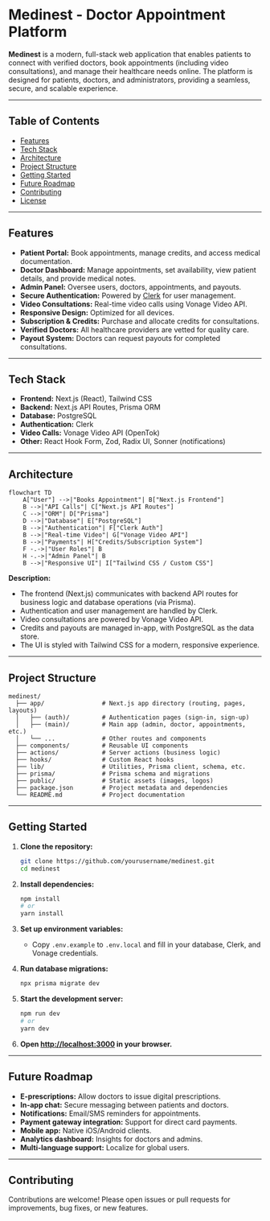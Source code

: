 # Medinest - Doctor Appointment Platform

**Medinest** is a modern, full-stack web application that enables patients to connect with verified doctors, book appointments (including video consultations), and manage their healthcare needs online. The platform is designed for patients, doctors, and administrators, providing a seamless, secure, and scalable experience.

---

## Table of Contents

- [Features](#features)
- [Tech Stack](#tech-stack)
- [Architecture](#architecture)
- [Project Structure](#project-structure)
- [Getting Started](#getting-started)
- [Future Roadmap](#future-roadmap)
- [Contributing](#contributing)
- [License](#license)

---

## Features

- **Patient Portal:** Book appointments, manage credits, and access medical documentation.
- **Doctor Dashboard:** Manage appointments, set availability, view patient details, and provide medical notes.
- **Admin Panel:** Oversee users, doctors, appointments, and payouts.
- **Secure Authentication:** Powered by [Clerk](https://clerk.com) for user management.
- **Video Consultations:** Real-time video calls using Vonage Video API.
- **Responsive Design:** Optimized for all devices.
- **Subscription & Credits:** Purchase and allocate credits for consultations.
- **Verified Doctors:** All healthcare providers are vetted for quality care.
- **Payout System:** Doctors can request payouts for completed consultations.

---

## Tech Stack

- **Frontend:** Next.js (React), Tailwind CSS
- **Backend:** Next.js API Routes, Prisma ORM
- **Database:** PostgreSQL
- **Authentication:** Clerk
- **Video Calls:** Vonage Video API (OpenTok)
- **Other:** React Hook Form, Zod, Radix UI, Sonner (notifications)

---

## Architecture

```mermaid
flowchart TD
    A["User"] -->|"Books Appointment"| B["Next.js Frontend"]
    B -->|"API Calls"| C["Next.js API Routes"]
    C -->|"ORM"| D["Prisma"]
    D -->|"Database"| E["PostgreSQL"]
    B -->|"Authentication"| F["Clerk Auth"]
    B -->|"Real-time Video"| G["Vonage Video API"]
    B -->|"Payments"| H["Credits/Subscription System"]
    F -.->|"User Roles"| B
    H -.->|"Admin Panel"| B
    B -->|"Responsive UI"| I["Tailwind CSS / Custom CSS"]
```

**Description:**  
- The frontend (Next.js) communicates with backend API routes for business logic and database operations (via Prisma).
- Authentication and user management are handled by Clerk.
- Video consultations are powered by Vonage Video API.
- Credits and payouts are managed in-app, with PostgreSQL as the data store.
- The UI is styled with Tailwind CSS for a modern, responsive experience.

---

## Project Structure

```
medinest/
  ├── app/                # Next.js app directory (routing, pages, layouts)
  │   ├── (auth)/         # Authentication pages (sign-in, sign-up)
  │   ├── (main)/         # Main app (admin, doctor, appointments, etc.)
  │   └── ...             # Other routes and components
  ├── components/         # Reusable UI components
  ├── actions/            # Server actions (business logic)
  ├── hooks/              # Custom React hooks
  ├── lib/                # Utilities, Prisma client, schema, etc.
  ├── prisma/             # Prisma schema and migrations
  ├── public/             # Static assets (images, logos)
  ├── package.json        # Project metadata and dependencies
  └── README.md           # Project documentation
```

---

## Getting Started

1. **Clone the repository:**
   ```bash
   git clone https://github.com/yourusername/medinest.git
   cd medinest
   ```

2. **Install dependencies:**
   ```bash
   npm install
   # or
   yarn install
   ```

3. **Set up environment variables:**
   - Copy `.env.example` to `.env.local` and fill in your database, Clerk, and Vonage credentials.

4. **Run database migrations:**
   ```bash
   npx prisma migrate dev
   ```

5. **Start the development server:**
   ```bash
   npm run dev
   # or
   yarn dev
   ```

6. **Open [http://localhost:3000](http://localhost:3000) in your browser.**

---

## Future Roadmap

- **E-prescriptions:** Allow doctors to issue digital prescriptions.
- **In-app chat:** Secure messaging between patients and doctors.
- **Notifications:** Email/SMS reminders for appointments.
- **Payment gateway integration:** Support for direct card payments.
- **Mobile app:** Native iOS/Android clients.
- **Analytics dashboard:** Insights for doctors and admins.
- **Multi-language support:** Localize for global users.

---

## Contributing

Contributions are welcome! Please open issues or pull requests for improvements, bug fixes, or new features.


